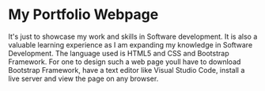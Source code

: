# My Portfolio Webpage
It's just to showcase my work and skills in Software development. It is also a valuable learning  experience as I am expanding my knowledge in Software Development. The language used is HTML5 and CSS and Bootstrap Framework. For one to design such a web page youll have to download Bootstrap Framework, have a text editor like Visual Studio Code, install a live server and view the page on any browser.
